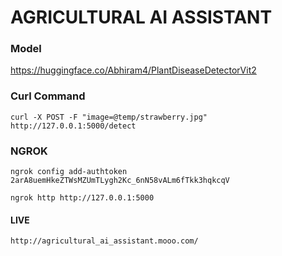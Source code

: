 # AGRICULTURAL AI ASSISTANT

### Model
https://huggingface.co/Abhiram4/PlantDiseaseDetectorVit2

### Curl Command
```
curl -X POST -F "image=@temp/strawberry.jpg" http://127.0.0.1:5000/detect
```

### NGROK
```
ngrok config add-authtoken 2arA8uemHkeZTWsMZUmTLygh2Kc_6nN58vALm6fTkk3hqkcqV
```
```
ngrok http http://127.0.0.1:5000
```
#### LIVE 
```
http://agricultural_ai_assistant.mooo.com/
```
